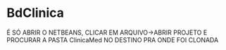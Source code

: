 # BdClinica
É SÓ ABRIR O NETBEANS, CLICAR EM ARQUIVO->ABRIR PROJETO E PROCURAR A PASTA ClinicaMed NO DESTINO PRA ONDE FOI CLONADA
